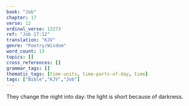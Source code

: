 ```yaml
---
book: "Job"
chapter: 17
verse: 12
ordinal_verse: 13273
ref: "Job 17:12"
translation: "KJV"
genre: "Poetry/Wisdom"
word_count: 13
topics: []
cross_references: []
grammar_tags: []
thematic_tags: [time-units, time-parts-of-day, time]
tags: ["Bible","KJV","Job"]
---
```

They change the night into day: the light is short because of darkness.
